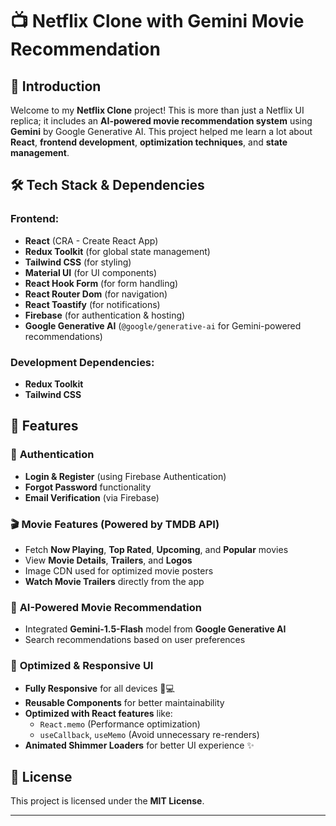# 📺 **Netflix Clone with Gemini Movie Recommendation**

## 🚀 Introduction
Welcome to my **Netflix Clone** project! This is more than just a Netflix UI replica; it includes an **AI-powered movie recommendation system** using **Gemini** by Google Generative AI. This project helped me learn a lot about **React**, **frontend development**, **optimization techniques**, and **state management**.

## 🛠️ **Tech Stack & Dependencies**

### **Frontend:**
- **React** (CRA - Create React App)
- **Redux Toolkit** (for global state management)
- **Tailwind CSS** (for styling)
- **Material UI** (for UI components)
- **React Hook Form** (for form handling)
- **React Router Dom** (for navigation)
- **React Toastify** (for notifications)
- **Firebase** (for authentication & hosting)
- **Google Generative AI** (`@google/generative-ai` for Gemini-powered recommendations)

### **Development Dependencies:**
- **Redux Toolkit**
- **Tailwind CSS**

## 🌟 **Features**

### 🔐 **Authentication**
- **Login & Register** (using Firebase Authentication)
- **Forgot Password** functionality
- **Email Verification** (via Firebase)

### 🎬 **Movie Features** (Powered by **TMDB API**)
- Fetch **Now Playing**, **Top Rated**, **Upcoming**, and **Popular** movies
- View **Movie Details**, **Trailers**, and **Logos**
- Image CDN used for optimized movie posters
- **Watch Movie Trailers** directly from the app

### 🤖 **AI-Powered Movie Recommendation**
- Integrated **Gemini-1.5-Flash** model from **Google Generative AI**
-   Search recommendations based on user preferences

### 🎨 **Optimized & Responsive UI**
- **Fully Responsive** for all devices 📱💻
- **Reusable Components** for better maintainability
- **Optimized with React features** like:
  - `React.memo` (Performance optimization)
  - `useCallback`, `useMemo` (Avoid unnecessary re-renders)
- **Animated Shimmer Loaders** for better UI experience ✨

## 📜 **License**
This project is licensed under the **MIT License**.

---


